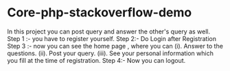 # Core-php-stackoverflow-demo
In this project you can post query and answer the other's query as well.
 Step 1 :- you have to register yourself.
 Step 2:- Do Login after Registration
 Step 3 :- now you can see the home page , where you can 
 (i). Answer to the questions.
 (ii). Post your query.
 (iii). See your personal information which you fill at the time of registration.
 Step 4:- Now you can logout.

